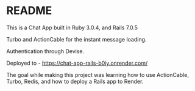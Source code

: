 # README

This is a Chat App built in Ruby 3.0.4, and Rails 7.0.5

Turbo and ActionCable for the instant message loading.

Authentication through Devise.

Deployed to - https://chat-app-rails-b0iy.onrender.com/

The goal while making this project was learning how to use ActionCable, Turbo, Redis, and how to deploy a Rails app to Render.


